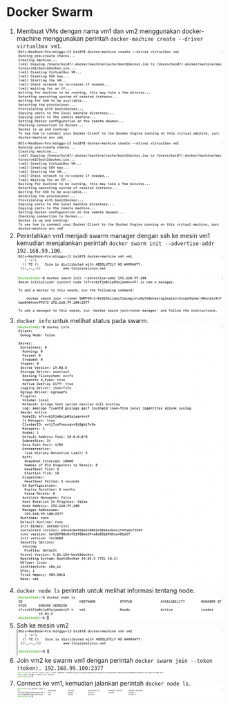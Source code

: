 # Docker Swarm

1. Membuat VMs dengan nama vm1 dan vm2 menggunakan docker-machine menggunakan perintah `docker-machine create --driver virtualbox vm1`.
![](img/1.png)
![](img/2.png)
2. Perintahkan vm1 menjadi swarm manager dengan ssh ke mesin vm1 kemudian menjalankan perintah `docker swarm init --advertise-addr 192.168.99.100`.
![](img/3.png)
![](img/4.png)
3. `docker info` untuk melihat status pada swarm.
![](img/5.png)
4. `docker node ls` perintah untuk melihat informasi tentang node.
![](img/6.png)
5. Ssh ke mesin vm2
![](img/7.png)
6. Join vm2 ke swarm vm1 dengan perintah `docker swarm join --token (token). 192.168.99.100:2377`
![](img/8.png)
7. Connect ke vm1, kemudian jalankan perintah `docker node ls`.
![](img/9.png)
